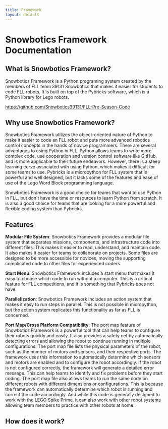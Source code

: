 ```yaml
---
title: Framework 
layout: default
---
```

# Snowbotics Framework Documentation

## What is Snowbotics Framework?

Snowbotics Framework is a Python programing system created by the members of FLL team 39131 Snowbotics that makes it easier for students to code FLL robots. It is built on top of the Pybricks software, which is a Python library for Lego robots.

<https://github.com/Snowbotics39131/FLL-Pre-Season-Code>

## Why use Snowbotics Framework?

Snowbotics Framework utilizes the object-oriented nature of Python to make it easier to code an FLL robot and puts more advanced robotics control concepts in the hands of novice programmers. There are several advantages to using Python in FLL. Python allows teams to write more complex code, use cooperation and version control software like GitHub, and is more applicable to their future endeavors. However, there is a steep learning curve associated with using Python, which makes it difficult for some teams to use. Pybricks is a micropython for FLL system that is powerful and well designed, but it lacks some of the features and ease of use of the Lego Word Block programming language.

Snowbotics Framework is a good choice for teams that want to use Python in FLL, but don't have the time or resources to learn Python from scratch. It is also a good choice for teams that are looking for a more powerful and flexible coding system than Pybricks.

## Features

**Modular File System**: Snowbotics Framework provides a modular file system that separates missions, components, and infrastructure code into different files. This makes it easier to read, understand, and maintain code. It also makes it easier for teams to collaborate on projects. Some files are designed to be more accessible for novices, moving the supporting complicated code to other files for experienced coders.

**Start Menu**: Snowbotics Framework includes a start menu that makes it easy to choose which code to run without a computer. This is a critical feature for FLL competitions, and it is something that Pybricks does not have.

**Parallelization**: Snowbotics Framework includes an action system that makes it easy to run steps in parallel. This is not possible in micropython, but the action system replicates this functionality as far as FLL is concerned.

**Port Map/Cross Platform Compatibility**: The port map feature of Snowbotics Framework is a powerful tool that can help teams to configure their robots quickly and easily. It also provides a safety net by automatically detecting errors and allowing the robot to continue running in multiple configurations. The port map file lists the physical parameters of the robot, such as the number of motors and sensors, and their respective ports. The framework uses this information to automatically determine which sensors and motors are enabled and to configure the robot accordingly. If the robot is not configured correctly, the framework will generate a detailed error message. This can help teams to identify and fix problems before they start coding. The port map file also allows teams to run the same code on different robots with different dimensions or configurations. This is because the framework can automatically determine which robot is running and correct the code accordingly. And while this code is generally designed to work with the LEGO Spike Prime, it can also work with other robot systems allowing team members to practice with other robots at home.

## How does it work?
